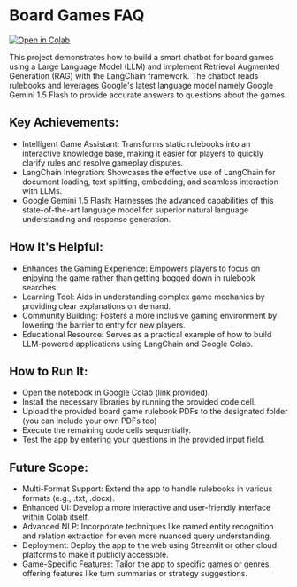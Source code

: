 # Board Games FAQ

[![Open in Colab](https://colab.research.google.com/assets/colab-badge.svg)](https://colab.research.google.com/drive/1ofRC5td5rYFlonUKfXhbWmAFJu4RLIR8?usp=sharing)

This project demonstrates how to build a smart chatbot for board games using a Large Language Model (LLM) and implement Retrieval Augmented Generation (RAG) with the LangChain framework. The chatbot reads rulebooks and leverages Google's latest language model namely Google Gemini 1.5 Flash to provide accurate answers to questions about the games. 

## Key Achievements:

- Intelligent Game Assistant: Transforms static rulebooks into an interactive knowledge base, making it easier for players to quickly clarify rules and resolve gameplay disputes.
- LangChain Integration: Showcases the effective use of LangChain for document loading, text splitting, embedding, and seamless interaction with LLMs.
- Google Gemini 1.5 Flash: Harnesses the advanced capabilities of this state-of-the-art language model for superior natural language understanding and response generation.

## How It's Helpful:

- Enhances the Gaming Experience: Empowers players to focus on enjoying the game rather than getting bogged down in rulebook searches.
- Learning Tool: Aids in understanding complex game mechanics by providing clear explanations on demand.
- Community Building: Fosters a more inclusive gaming environment by lowering the barrier to entry for new players.
- Educational Resource: Serves as a practical example of how to build LLM-powered applications using LangChain and Google Colab.

## How to Run It:

- Open the notebook in Google Colab (link provided).
- Install the necessary libraries by running the provided code cell.
- Upload the provided board game rulebook PDFs to the designated folder (you can include your own PDFs too)
- Execute the remaining code cells sequentially.
- Test the app by entering your questions in the provided input field.

## Future Scope:

- Multi-Format Support: Extend the app to handle rulebooks in various formats (e.g., .txt, .docx).
- Enhanced UI: Develop a more interactive and user-friendly interface within Colab itself.
- Advanced NLP: Incorporate techniques like named entity recognition and relation extraction for even more nuanced query understanding.
- Deployment: Deploy the app to the web using Streamlit or other cloud platforms to make it publicly accessible.
- Game-Specific Features: Tailor the app to specific games or genres, offering features like turn summaries or strategy suggestions.
